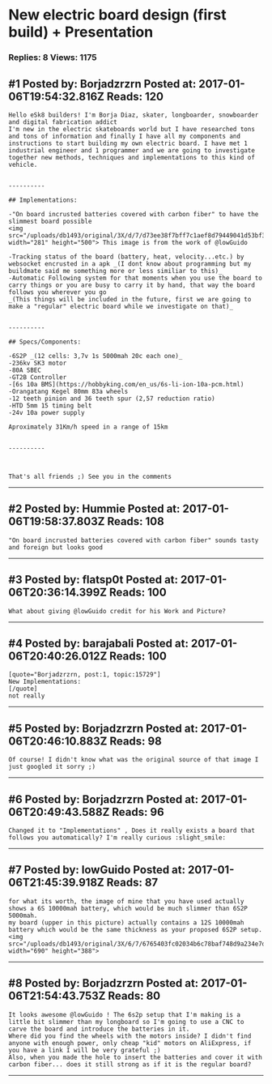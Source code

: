 # New electric board design (first build) + Presentation

### Replies: 8 Views: 1175

## \#1 Posted by: Borjadzrzrn Posted at: 2017-01-06T19:54:32.816Z Reads: 120

```
Hello eSk8 builders! I'm Borja Diaz, skater, longboarder, snowboarder and digital fabrication addict
I'm new in the electric skateboards world but I have researched tons and tons of information and finally I have all my components and instructions to start building my own electric board. I have met 1 industrial engineer and 1 programmer and we are going to investigate together new methods, techniques and implementations to this kind of vehicle.


----------

## Implementations:

-"On board incrusted batteries covered with carbon fiber" to have the slimmest board possible
<img src="/uploads/db1493/original/3X/d/7/d73ee38f7bff7c1aef8d79449041d53bf3a95b46.jpg" width="281" height="500"> This image is from the work of @lowGuido 

-Tracking status of the board (battery, heat, velocity...etc.) by websocket encrusted in a apk _(I dont know about programming but my buildmate said me something more or less similiar to this)_
-Automatic Following system for that moments when you use the board to carry things or you are busy to carry it by hand, that way the board follows you wherever you go
_(This things will be included in the future, first we are going to make a "regular" electric board while we investigate on that)_


----------

## Specs/Components:

-6S2P _(12 cells: 3,7v 1s 5000mah 20c each one)_
-236kv SK3 motor
-80A SBEC
-GT2B Controller
-[6s 10a BMS](https://hobbyking.com/en_us/6s-li-ion-10a-pcm.html)
-Orangatang Kegel 80mm 83a wheels
-12 teeth pinion and 36 teeth spur (2,57 reduction ratio)
-HTD 5mm 15 timing belt
-24v 10a power supply

Aproximately 31Km/h speed in a range of 15km


----------



That's all friends ;) See you in the comments
```

---
## \#2 Posted by: Hummie Posted at: 2017-01-06T19:58:37.803Z Reads: 108

```
"On board incrusted batteries covered with carbon fiber" sounds tasty and foreign but looks good
```

---
## \#3 Posted by: flatsp0t Posted at: 2017-01-06T20:36:14.399Z Reads: 100

```
What about giving @lowGuido credit for his Work and Picture?
```

---
## \#4 Posted by: barajabali Posted at: 2017-01-06T20:40:26.012Z Reads: 100

```
[quote="Borjadzrzrn, post:1, topic:15729"]
New Implementations:
[/quote]
not really
```

---
## \#5 Posted by: Borjadzrzrn Posted at: 2017-01-06T20:46:10.883Z Reads: 98

```
Of course! I didn't know what was the original source of that image I just googled it sorry ;)
```

---
## \#6 Posted by: Borjadzrzrn Posted at: 2017-01-06T20:49:43.588Z Reads: 96

```
Changed it to "Implementations" , Does it really exists a board that follows you automatically? I'm really curious :slight_smile:
```

---
## \#7 Posted by: lowGuido Posted at: 2017-01-06T21:45:39.918Z Reads: 87

```
for what its worth, the image of mine that you have used actually shows a 6S 10000mah battery, which would be much slimmer than 6S2P 5000mah.
my board (upper in this picture) actually contains a 12S 10000mah battery which would be the same thickness as your proposed 6S2P setup.
<img src="/uploads/db1493/original/3X/6/7/6765403fc02034b6c78baf748d9a234e7df1708c.jpg" width="690" height="388">
```

---
## \#8 Posted by: Borjadzrzrn Posted at: 2017-01-06T21:54:43.753Z Reads: 80

```
It looks awesome @lowGuido ! The 6s2p setup that I'm making is a little bit slimmer than my longboard so I'm going to use a CNC to carve the board and introduce the batteries in it.
Where did you find the wheels with the motors inside? I didn't find anyone with enough power, only cheap "kid" motors on AliExpress, if you have a link I will be very grateful ;)
Also, when you made the hole to insert the batteries and cover it with carbon fiber... does it still strong as if it is the regular board?
```

---
